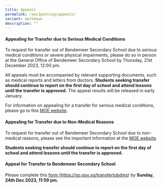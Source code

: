 ```yaml
---
title: Appeals
permalink: /sec1posting/appeals/
variant: markdown
description: ""
---
```

#### **Appealing for Transfer due to Serious Medical Conditions**

To request for transfer out of Bendemeer Secondary School due to serious medical conditions or severe physical impairments, please do so in person at the General Office of Bendemeer Secondary School by Thursday, 21st December 2023, 12:00 pm.


All appeals must be accompanied by relevant supporting documents, such as medical reports and letters from doctors. 
**Students seeking transfer should continue to report on the first day of school and attend lessons until the transfer is approved.**
The appeal results will be released in early January. 

For information on appealing for a transfer for serious medical conditions, please go to this <a target="_blank" href="https://www.moe.gov.sg/secondary/s1-posting/results/appeal-for-school-transfer/">MOE website</a>.


#### **Appealing for Transfer due to Non-Medical Reasons**
To request for transfer out of Bendemeer Secondary School due to non-medical reasons, please see the important information at the <a target="_blank" href="https://www.moe.gov.sg/secondary/s1-posting/results/appeal-for-school-transfer/">MOE website</a>.

**Students seeking transfer should continue to report on the first day of school and attend lessons until the transfer is approved.**



#### **Appeal for Transfer to Bendemeer Secondary School**
Please complete this <a target="_blank" href="https://go.gov.sg/transfertobdms">form (https://go.gov.sg/transfertobdms)</a> by **Sunday, 24th Dec 2023, 11:59 pm.**
